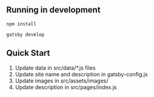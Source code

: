 ## Running in development
`npm install`

`gatsby develop`

## Quick Start

1. Update data in src/data/\*.js files
2. Update site name and description in gatsby-config.js
3. Update images in src/assets/images/
4. Update description in src/pages/index.js
